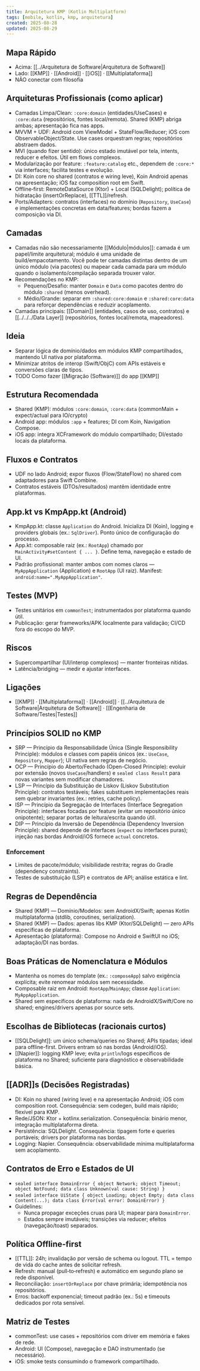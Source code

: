```yaml
---
title: Arquitetura KMP (Kotlin Multiplatform)
tags: [mobile, kotlin, kmp, arquitetura]
created: 2025-08-28
updated: 2025-08-29
---
```


## Mapa Rápido
- Acima: [[../Arquitetura de Software|Arquitetura de Software]] 
- Lado: [[KMP]] · [[Android]] · [[iOS]] · [[Multiplataforma]]
- NÃO conectar com filosofia

## Arquiteturas Profissionais (como aplicar)
- Camadas Limpa/Clean: `:core:domain` (entidades/UseCases) e `:core:data` (repositórios, fontes local/remota). Shared (KMP) abriga ambas; apresentação fica nas apps.
- MVVM + UDF: Android com ViewModel + StateFlow/Reducer; iOS com ObservableObject/State. Use cases orquestram regras; repositórios abstraem dados.
- MVI (quando fizer sentido): único estado imutável por tela, intents, reducer e efeitos. Útil em flows complexos.
- Modularização por feature: `:feature:catalog` etc., dependem de `:core:*` via interfaces; facilita testes e evolução.
- DI: Koin core no shared (contratos e wiring leve), Koin Android apenas na apresentação; iOS faz composition root em Swift.
- Offline‑first: RemoteDataSource (Ktor) + Local (SQLDelight); política de hidratação (insertOrReplace), [[TTL]]/refresh.
- Ports/Adapters: contratos (interfaces) no domínio (`Repository`, `UseCase`) e implementações concretas em data/features; bordas fazem a composição via DI.

## Camadas
- Camadas não são necessariamente [[Módulo|módulos]]: camada é um papel/limite arquitetural; módulo é uma unidade de build/empacotamento. Você pode ter camadas distintas dentro de um único módulo (via pacotes) ou mapear cada camada para um módulo quando o isolamento/compilação separada trouxer valor.
- Recomendações no KMP:
  - Pequeno/Desafio: manter `Domain` e `Data` como pacotes dentro do módulo `:shared` (menos overhead).
  - Médio/Grande: separar em `:shared:core:domain` e `:shared:core:data` para reforçar dependências e reduzir acoplamento.
- Camadas principais: [[Domain]] (entidades, casos de uso, contratos) e [[../../../Data Layer]] (repositórios, fontes local/remota, mapeadores).

## Ideia
- Separar lógica de domínio/dados em módulos KMP compartilhados, mantendo UI nativa por plataforma.
- Minimizar atritos de interop (Swift/ObjC) com APIs estáveis e conversões claras de tipos.
- TODO Como fazer [[Migração (Software)]] do app [[KMP]]

## Estrutura Recomendada
- Shared (KMP): módulos `:core:domain`, `:core:data` (commonMain + expect/actual para IO/crypto)
- Android app: módulos `:app` + features; DI com Koin, Navigation Compose.
- iOS app: integra XCFramework do módulo compartilhado; DI/estado locais da plataforma.

## Fluxos e Contratos
- UDF no lado Android; expor fluxos (Flow/StateFlow) no shared com adaptadores para Swift Combine.
- Contratos estáveis (DTOs/resultados) mantêm identidade entre plataformas.

## App.kt vs KmpApp.kt (Android)
- KmpApp.kt: classe `Application` do Android. Inicializa DI (Koin), logging e providers globais (ex.: `SqlDriver`). Ponto único de configuração do processo.
- App.kt: composable raiz (ex.: `RootApp`) chamado por `MainActivity#setContent { ... }`. Define tema, navegação e estado de UI.
- Padrão profissional: manter ambos com nomes claros — `MyAppApplication` (Application) e `RootApp` (UI raiz). Manifest: `android:name=".MyAppApplication"`.

## Testes (MVP)
- Testes unitários em `commonTest`; instrumentados por plataforma quando útil.
- Publicação: gerar frameworks/APK localmente para validação; CI/CD fora do escopo do MVP.

## Riscos
- Supercompartilhar (UI/interop complexos) — manter fronteiras nítidas.
- Latência/bridging — medir e ajustar interfaces.

## Ligações
- [[KMP]] · [[Multiplataforma]] · [[Android]] · [[../Arquitetura de Software|Arquitetura de Software]] · [[Engenharia de Software/Testes|Testes]]

## Princípios SOLID no KMP
- SRP — Princípio da Responsabilidade Única (Single Responsibility Principle): módulos e classes com papéis únicos (ex.: `UseCase`, `Repository`, `Mapper`); UI nativa sem regras de negócio.
- OCP — Princípio do Aberto/Fechado (Open-Closed Principle): evoluir por extensão (novos `UseCase`/handlers) e `sealed class Result` para novas variantes sem modificar chamadores.
- LSP — Princípio da Substituição de Liskov (Liskov Substitution Principle): contratos testáveis; fakes substituem implementações reais sem quebrar invariantes (ex.: retries, cache policy).
- ISP — Princípio da Segregação de Interfaces (Interface Segregation Principle): interfaces focadas por feature (evitar um repositório único onipotente); separar portas de leitura/escrita quando útil.
- DIP — Princípio da Inversão de Dependência (Dependency Inversion Principle): shared depende de interfaces (`expect` ou interfaces puras); injeção nas bordas Android/iOS fornece `actual` concretos.

### Enforcement
- Limites de pacote/módulo; visibilidade restrita; regras do Gradle (dependency constraints).
- Testes de substituição (LSP) e contratos de API; análise estática e lint.

## Regras de Dependência
- Shared (KMP) — Domínio/Modelos: sem AndroidX/Swift; apenas Kotlin multiplataforma (stdlib, coroutines, serialization).
- Shared (KMP) — Dados: apenas libs KMP (Ktor/SQLDelight) — zero APIs específicas de plataforma.
- Apresentação (plataforma): Compose no Android e SwiftUI no iOS; adaptação/DI nas bordas.

## Boas Práticas de Nomenclatura e Módulos
- Mantenha os nomes do template (ex.: `:composeApp`) salvo exigência explícita; evite renomear módulos sem necessidade.
- Composable raiz em Android: `RootApp`/`MainApp`; classe `Application`: `MyAppApplication`.
- Shared sem específicos de plataforma: nada de AndroidX/Swift/Core no shared; engines/drivers apenas por source sets.

## Escolhas de Bibliotecas (racionais curtos)
- [[SQLDelight]]: um único schema/queries no Shared; APIs tipadas; ideal para offline-first. Drivers entram só nas bordas (Android/iOS).
- [[Napier]]: logging KMP leve; evita `println`/logs específicos de plataforma no Shared; suficiente para diagnóstico e observabilidade básica.

## [[ADR]]s (Decisões Registradas)
- DI: Koin no shared (wiring leve) e na apresentação Android; iOS com composition root. Consequência: sem codegen, build mais rápido; flexível para KMP.
- Rede/JSON: Ktor + kotlinx.serialization. Consequência: binário menor, integração multiplataforma direta.
- Persistência: SQLDelight. Consequência: tipagem forte e queries portáveis; drivers por plataforma nas bordas.
- Logging: Napier. Consequência: observabilidade mínima multiplataforma sem acoplamento.

## Contratos de Erro e Estados de UI
- `sealed interface DomainError { object Network; object Timeout; object NotFound; data class Unknown(val cause: String) }`
- `sealed interface UiState { object Loading; object Empty; data class Content(...); data class Error(val error: DomainError) }`
- Guidelines:
  - Nunca propagar exceções cruas para UI; mapear para `DomainError`.
  - Estados sempre imutáveis; transições via reducer; efeitos (navegação/toast) separados.


## Política Offline‑first
- [[TTL]]: 24h; invalidação por versão de schema ou logout. TTL = tempo de vida do cache antes de solicitar refresh.
- Refresh: manual (pull‑to‑refresh) e automático em segundo plano se rede disponível.
- Reconciliação: `insertOrReplace` por chave primária; idempotência nos repositórios.
- Erros: backoff exponencial; timeout padrão (ex.: 5s) e timeouts dedicados por rota sensível.

## Matriz de Testes
- commonTest: use cases + repositórios com driver em memória e fakes de rede.
- Android: UI (Compose), navegação e DAO instrumentado (se necessário).
- iOS: smoke tests consumindo o framework compartilhado.
